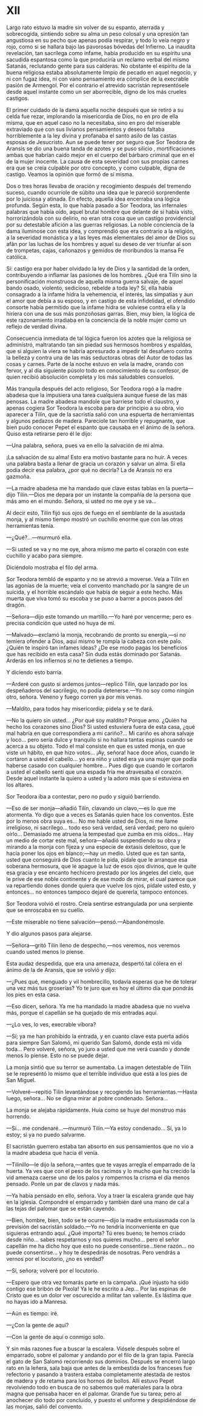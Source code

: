 # XII

Largo rato estuvo la madre sin volver de su espanto, aterrada y sobrecogida,
sintiendo sobre su alma un peso colosal y una opresión tan angustiosa en su
pecho que apenas podía respirar, y todo lo veía negro y rojo, como si se
hallara bajo las pavorosas bóvedas del Infierno. La inaudita revelación, tan
sacrílega como infame, había producido en su espíritu una sacudida espantosa
como la que produciría un reclamo verbal del mismo Satanás, reclutando gente
para sus calderas. No obstante el espíritu de la buena religiosa estaba
absolutamente limpio de pecado en aquel negocio, y ni con fugaz idea, ni con
vano pensamiento era cómplice de la execrable pasión de Armengol. Por el
contrario el atrevido sacristán representósele desde aquel instante como un ser
aborrecible, digno de los más crueles castigos.

El primer cuidado de la dama aquella noche después que se retiró a su celda fue
rezar, implorando la misericordia de Dios, no en pro de ella misma, que en
aquel caso no la necesitaba, sino en pro del miserable extraviado que con sus
livianos pensamientos y deseos faltaba horriblemente a la ley divina
y profanaba el santo asilo de las castas esposas de Jesucristo. Aun se puede
tener por seguro que Sor Teodora de Aransis se dio una buena tanda de azotes
y se puso silicio , mortificaciones ambas que habrían caído mejor en el
cuerpo del bárbaro criminal que en el de la mujer inocente. La causa de esta
severidad con sus propias carnes era que se creía culpable por otro concepto,
y como culpable, digna de castigo. Veamos la opinión que formó de sí misma.

Dos o tres horas llevaba de oración y recogimiento después del tremendo suceso,
cuando ocurriole de súbito una idea que le pareció sorprendente por lo juiciosa
y atinada. En efecto, aquella idea encerraba una lógica profunda. Según esta,
lo que había pasado a Sor Teodora, las infernales palabras que había oído,
aquel brutal hombre que delante de sí había visto, horrorizándola con su
delirio, no eran otra cosa que un castigo providencial por su detestable
afición a las guerras religiosas. La noble conciencia de la dama iluminose con
esta idea, y comprendió que era contrario a la religión, a la severidad
monástica y a las leyes más elementales del amor de Dios su afán por las luchas
de los hombres y aquel su deseo de ver triunfar al son de trompetas, cajas,
cañonazos y gemidos de moribundos la mansa Fe católica.

Sí: castigo era por haber olvidado la ley de Dios y la santidad de la orden,
contribuyendo a inflamar las pasiones de los hombres. ¿Qué era Tilín sino la
personificación monstruosa de aquella misma guerra salvaje, de aquel bando
osado, violento, sedicioso, rebelde a toda ley? Sí, ella había consagrado a la
infame hidra la vehemencia, el interés, las simpatías y aun el amor que debía
a su esposo, y en castigo de esta infidelidad, el ofendido  consorte había
permitido que la infame hidra se volviese contra ella y la hiriera con una de
sus más ponzoñosas garras. Bien, muy bien, la lógica de este razonamiento
irradiaba en la conciencia de la noble mujer como un reflejo de verdad divina.

Consecuencia inmediata de tal lógica fueron los azotes que la religiosa se
administró, maltratando tan sin piedad sus hermosos hombros y espaldas, que si
alguien la viera se habría apresurado a impedir tal desafuero contra la belleza
y contra una de las más seductoras obras del Autor de todas las cosas y carnes.
Parte de la noche estuvo en vela la madre, orando con fervor, y al día
siguiente púsolo todo en conocimiento de su confesor, de quien recibió
absolución completa y los más saludables consuelos.

Más tranquila después del acto religioso, Sor Teodora rogó a la madre abadesa
que la impusiera una tarea cualquiera aunque fuese de las más penosas. La madre
abadesa mandole que barriese todo el claustro, y apenas cogiera Sor Teodora la
escoba para dar principio a su obra, vio aparecer a Tilín, que de la sacristía
salió con una espuerta de herramientas y algunos pedazos de madera. Pareciole
tan horrible y repugnante, que bien pudo conocer Pepet el espanto que causaba
en el ánimo de la  señora. Quiso esta retirarse pero él le dijo:

—Una palabra, señora, pues va en ello la salvación de mi alma.

¡La salvación de su alma! Esto era motivo bastante para no huir. A veces una
palabra basta a llenar de gracia un corazón y salvar un alma. Si ella podía
decir esa palabra, ¿por qué no decirla? La de Aransis no era gazmoña.

—La madre abadesa me ha mandado que clave estas tablas en la puerta—dijo
Tilín.—Dios me depara por un instante la compañía de la persona que más amo en
el mundo. Señora, si usted no me oye y se va...

Al decir esto, Tilín fijó sus ojos de fuego en el semblante de la asustada
monja, y al mismo tiempo mostró un cuchillo enorme que con las otras
herramientas tenía.

—¿Qué?...—murmuró ella.

—Si usted se va y no me oye, ahora mismo me parto el corazón con este cuchillo
y acabo para siempre.

Diciéndolo mostraba el filo del arma.

Sor Teodora tembló de espanto y no se atrevió a moverse. Veía a Tilín en las
agonías de la muerte; veía el convento manchado por la sangre de un suicida,
y el horrible escándalo que había de seguir a este hecho. Más muerta que viva
tomó su escoba y se puso a barrer a pocos pasos del dragón.

—Señora—dijo este tomando un martillo.—Yo haré por vencerme; pero es precisa
condición que usted no huya de mí.

—Malvado—exclamó la monja, recobrando de pronto su energía,—si no temiera
ofender a Dios, aquí mismo te rompía la cabeza con este palo. ¿Quién te inspiró
tan infames ideas? ¿De ese modo pagas los beneficios que has recibido en esta
casa? Sin duda estás dominado por Satanás. Arderás en los infiernos si no te
detienes a tiempo.

Y diciendo esto barría.

—Arderé con gusto si ardemos juntos—replicó Tilín, que lanzado por los
despeñaderos del sacrilegio, no podía detenerse.—Yo no soy como ningún otro,
señora. Veneno y fuego corren ya por mis venas.

—Maldito, para todos hay misericordia; pídela y se te dará.

—No la quiero sin usted... ¿Por qué soy maldito? Porque amo. ¿Quién ha hecho
los corazones sino Dios? Si usted estuviera fuera de esta casa, ¿qué mal habría
en que correspondiera a mi cariño?... Mi cariño es ahora salvaje y loco... pero
sería dulce y tranquilo si no hallara tantas espinas cuando se acerca a su
objeto. Todo el mal consiste en que es usted monja, en que viste un hábito, en
que hizo votos... ¡Ay, señora! hace doce años, cuando  le cortaron a usted el
cabello... yo era niño y usted era ya una mujer que podía haberse casado con
cualquier hombre... Pues digo que cuando le cortaron a usted el cabello sentí
que una espada fría me atravesaba el corazón. Desde aquel instante la quiero
a usted y la adoro más que si estuviera en los altares.

Sor Teodora iba a contestar, pero no pudo y siguió barriendo.

—Eso de ser monja—añadió Tilín, clavando un clavo,—es lo que me atormenta. Yo
digo que a veces es Satanás quien hace los conventos. Este por lo menos obra
suya es... No me hable usted de Dios, ni me llame irreligioso, ni sacrílego...
todo eso será verdad, será verdad; pero no quiero oírlo... Demasiado me atruena
la tempestad que zumba en mis oídos... Hay un medio de cortar este mal,
señora—añadió suspendiendo su obra y mirando a la monja con fijeza y una
especie de éxtasis deleitoso, que le hacía poner los ojos en blanco;—hay un
medio. Usted que es tan santa, usted que conseguirá de Dios cuanto le pida,
pídale que le arranque esa soberana hermosura, que le apague la luz de esos
ojos divinos, que le quite esa gracia y ese encanto hechicero prestado por los
ángeles del cielo, que le prive de ese noble continente y de ese modo de mirar,
el cual parece que va repartiendo dones donde  quiera que vuelve los ojos,
pídale usted esto, y entonces... no entonces tampoco dejaré de quererla,
tampoco entonces.

Sor Teodora volvió el rostro. Creía sentirse estrangulada por una serpiente que
se enroscaba en su cuello.

—Este miserable no tiene salvación—pensó.—Abandonémosle.

Y dio algunos pasos para alejarse.

—Señora—gritó Tilín lleno de despecho,—nos veremos, nos veremos cuando usted
menos lo piense.

Esta audaz despedida, que era una amenaza, despertó tal cólera en el ánimo de
la de Aransis, que se volvió y dijo:

—¿Pues qué, menguado y vil hombrecillo, todavía esperas que he de tolerar una
vez más tus groserías? Yo te juro que es hoy el último día que pondrás los pies
en esta casa.

—Eso dicen, señora. Ya me ha mandado la madre abadesa que no vuelva más, porque
el capellán se ha quejado de mis entradas aquí.

—¿Lo ves, lo ves, execrable víbora?

—Sí; ya me han prohibido la entrada, y en cuanto clave esta puerta adiós para
siempre San Salomó, mi querido San Salomó, donde está mi vida toda... Pero
volveré, señora, yo juro a usted que me verá cuando y donde menos lo piense.
Esto no se puede dejar.

La monja sintió que su terror se aumentaba. La imagen detestable de Tilín se le
representó lo mismo que el terrible individuo que está a los pies de San
Miguel.

—Volveré—repitió Tilín levantándose y recogiendo las herramientas.—Hasta
luego, señora... No se digna mirar al pobre condenado. Señora...

La monja se alejaba rápidamente. Huía como se huye del monstruo más horrendo.

—Sí... me condenaré...—murmuró Tilín.—Ya estoy condenado... Sí, ya lo estoy;
si ya no puedo salvarme.

El sacristán guerrero estaba tan absorto en sus pensamientos que no vio a la
madre abadesa que hacia él venía.

—Tilinillo—le dijo la señora,—antes que te vayas arregla el emparrado de la
huerta. Ya ves que con el peso de los racimos y lo mucho que ha crecido la vid
amenaza caerse uno de los palos y rompernos la crisma el día menos pensado.
Ponle un par de clavos y nada más.

—Ya había pensado en ello, señora. Voy a traer la escalera grande que hay en la
iglesia. Compondré el emparrado y también daré una mano de cal a las tejas del
palomar que se están cayendo.

—Bien, hombre, bien, todo se te ocurre—dijo la madre entusiasmada con la
previsión  del sacristán soldado.—Yo no tendría inconveniente en que siguieras
entrando aquí. ¿Qué importa? Tú eres bueno; te hemos criado desde niño... sabes
respetarnos y nos quieres mucho... pero el señor capellán me ha dicho hoy que
esto no puede consentirse...tiene razón... no puede consentirse... y hoy te
despedirás de nosotras. Pero vendrás a vernos por el locutorio, ¿no es verdad?

—Sí, señora; volveré por el locutorio.

—Espero que otra vez tomarás parte en la campaña. ¡Qué injusto ha sido contigo
ese bribón de Pixola! Ya le he escrito a Jep... Por las espinas de Cristo que
es un dolor ver oscurecido a militar tan valiente. Es lástima que no hayas ido
a Manresa.

—Aún es tiempo: iré.

—¿Con la gente de aquí?

—Con la gente de aquí o conmigo solo.

Y sin más razones fue a buscar la escalera. Viósele después sobre el emparrado,
sobre el palomar y andando por el filo de la gran tapia. Parecía el gato de San
Salomó recorriendo sus dominios. Después se encerró largo rato en la leñera,
sala baja que antes de la embestida de los franceses fue refectorio y pasando
a trastera estaba completamente atestada de restos de madera y de retama para
los hornos de bollos. Allí estuvo Pepet revolviendo todo en  busca de no
sabemos qué materiales para la obra magna que pensaba hacer en el palomar.
Grande fue su tarea; pero al anochecer dio todo por concluido, y puesto el
uniforme y despidiéndose de las monjas, salió del convento.

